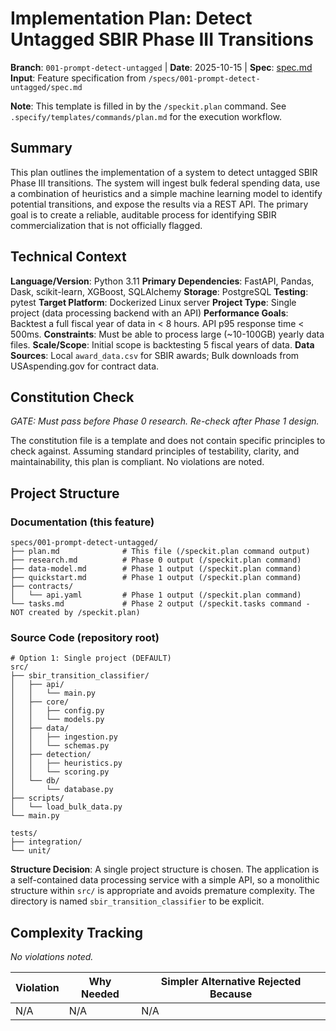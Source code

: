 # Implementation Plan: Detect Untagged SBIR Phase III Transitions

**Branch**: `001-prompt-detect-untagged` | **Date**: 2025-10-15 | **Spec**: [spec.md](./spec.md)
**Input**: Feature specification from `/specs/001-prompt-detect-untagged/spec.md`

**Note**: This template is filled in by the `/speckit.plan` command. See `.specify/templates/commands/plan.md` for the execution workflow.

## Summary

This plan outlines the implementation of a system to detect untagged SBIR Phase III transitions. The system will ingest bulk federal spending data, use a combination of heuristics and a simple machine learning model to identify potential transitions, and expose the results via a REST API. The primary goal is to create a reliable, auditable process for identifying SBIR commercialization that is not officially flagged.

## Technical Context

**Language/Version**: Python 3.11
**Primary Dependencies**: FastAPI, Pandas, Dask, scikit-learn, XGBoost, SQLAlchemy
**Storage**: PostgreSQL
**Testing**: pytest
**Target Platform**: Dockerized Linux server
**Project Type**: Single project (data processing backend with an API)
**Performance Goals**: Backtest a full fiscal year of data in < 8 hours. API p95 response time < 500ms.
**Constraints**: Must be able to process large (~10-100GB) yearly data files.
**Scale/Scope**: Initial scope is backtesting 5 fiscal years of data.
**Data Sources**: Local `award_data.csv` for SBIR awards; Bulk downloads from USAspending.gov for contract data.

## Constitution Check

*GATE: Must pass before Phase 0 research. Re-check after Phase 1 design.*

The constitution file is a template and does not contain specific principles to check against. Assuming standard principles of testability, clarity, and maintainability, this plan is compliant. No violations are noted.

## Project Structure

### Documentation (this feature)

```
specs/001-prompt-detect-untagged/
├── plan.md              # This file (/speckit.plan command output)
├── research.md          # Phase 0 output (/speckit.plan command)
├── data-model.md        # Phase 1 output (/speckit.plan command)
├── quickstart.md        # Phase 1 output (/speckit.plan command)
├── contracts/
│   └── api.yaml         # Phase 1 output (/speckit.plan command)
└── tasks.md             # Phase 2 output (/speckit.tasks command - NOT created by /speckit.plan)
```

### Source Code (repository root)

```
# Option 1: Single project (DEFAULT)
src/
├── sbir_transition_classifier/
│   ├── api/
│   │   └── main.py
│   ├── core/
│   │   ├── config.py
│   │   └── models.py
│   ├── data/
│   │   ├── ingestion.py
│   │   └── schemas.py
│   ├── detection/
│   │   ├── heuristics.py
│   │   └── scoring.py
│   └── db/
│       └── database.py
├── scripts/
│   └── load_bulk_data.py
└── main.py

tests/
├── integration/
└── unit/
```

**Structure Decision**: A single project structure is chosen. The application is a self-contained data processing service with a simple API, so a monolithic structure within `src/` is appropriate and avoids premature complexity. The directory is named `sbir_transition_classifier` to be explicit.

## Complexity Tracking

*No violations noted.*

| Violation | Why Needed | Simpler Alternative Rejected Because |
|-----------|------------|-------------------------------------|
| N/A       | N/A        | N/A                                 |